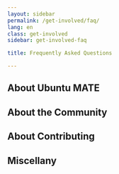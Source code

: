 ```yaml
---
layout: sidebar
permalink: /get-involved/faq/
lang: en
class: get-involved
sidebar: get-involved-faq

title: Frequently Asked Questions

---
```


## About Ubuntu MATE

## About the Community

## About Contributing

## Miscellany

